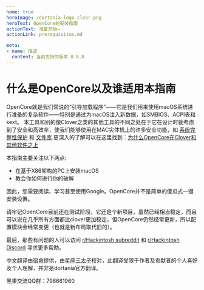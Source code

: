 ```yaml
---
home: true
heroImage: /dortania-logo-clear.png
heroText: OpenCore的安装指南
actionText: 准备开始→
actionLink: prerequisites.md

meta:
- name: 描述
  content: 当前支持的版本 0.8.8
---
```


# 什么是OpenCore以及谁适用本指南

OpenCore就是我们常说的“引导加载程序”——它是我们用来使用macOS系统进行准备的复杂软件——特别是通过为macOS注入新数据，如SMBIOS、ACPI表和kext。 本工具和别的像Clover之类的其他工具的不同之处在于它在设计时就考虑到了安全和高效率，使我们能够使用在MAC实体机上的许多安全功能，如 [系统完整性保护](https://support.apple.com/en-ca/HT204899) 和 [文件库](https://support.apple.com/en-ca/HT204837).更深入的了解可以在这里找到：[为什么OpenCore在Clover和其他软件之上](why-oc.md)

本指南主要关注以下两点:

* 在基于X86架构的PC上安装macOS
* 教会你如何进行你的破解

因此，您需要阅读、学习甚至使用Google。OpenCore并不是简单的傻瓜式一键安装设置。

请牢记OpenCore目前还在测试阶段，它还是个新项目，虽然已经相当稳定，而且可以说在几乎所有方面都比clover更加稳定，但OpenCore仍然经常更新，所以配置模块会经常变更（也就是新布局取代旧的）。

最后，那些有问题的人可以访问 [r/Hackintosh subreddit](https://www.reddit.com/r/hackintosh/) 和 [r/Hackintosh Discord](https://discord.gg/u8V7N5C) 寻求更多帮助。

中文翻译由[宿命](https://github.com/sumingyd)提供，由[星座三太子](https://github.com/joe915632)校对，此翻译受限于作者及贡献者的个人喜好及个人理解，并非是dortania官方翻译。

黑果交流QQ群：796661960

